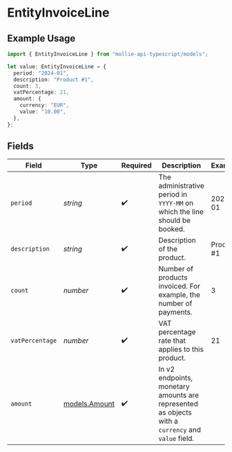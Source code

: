 # EntityInvoiceLine

## Example Usage

```typescript
import { EntityInvoiceLine } from "mollie-api-typescript/models";

let value: EntityInvoiceLine = {
  period: "2024-01",
  description: "Product #1",
  count: 3,
  vatPercentage: 21,
  amount: {
    currency: "EUR",
    value: "10.00",
  },
};
```

## Fields

| Field                                                                                             | Type                                                                                              | Required                                                                                          | Description                                                                                       | Example                                                                                           |
| ------------------------------------------------------------------------------------------------- | ------------------------------------------------------------------------------------------------- | ------------------------------------------------------------------------------------------------- | ------------------------------------------------------------------------------------------------- | ------------------------------------------------------------------------------------------------- |
| `period`                                                                                          | *string*                                                                                          | :heavy_check_mark:                                                                                | The administrative period in `YYYY-MM` on which the line should be booked.                        | 2024-01                                                                                           |
| `description`                                                                                     | *string*                                                                                          | :heavy_check_mark:                                                                                | Description of the product.                                                                       | Product #1                                                                                        |
| `count`                                                                                           | *number*                                                                                          | :heavy_check_mark:                                                                                | Number of products invoiced. For example, the number of payments.                                 | 3                                                                                                 |
| `vatPercentage`                                                                                   | *number*                                                                                          | :heavy_check_mark:                                                                                | VAT percentage rate that applies to this product.                                                 | 21                                                                                                |
| `amount`                                                                                          | [models.Amount](../models/amount.md)                                                              | :heavy_check_mark:                                                                                | In v2 endpoints, monetary amounts are represented as objects with a `currency` and `value` field. |                                                                                                   |